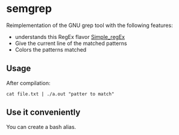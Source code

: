 # semgrep

Reimplementation of the GNU grep tool with the following features:

- understands this RegEx flavor <a href="https://github.com/julienlargetpiet/julienlargetpiet/Simple_RegEx">Simple_regEx</a>
- Give the current line of the matched patterns
- Colors the patterns matched

## Usage

After compilation:

`cat file.txt | ./a.out "patter to match"`

## Use it conveniently

You can create a bash alias.


